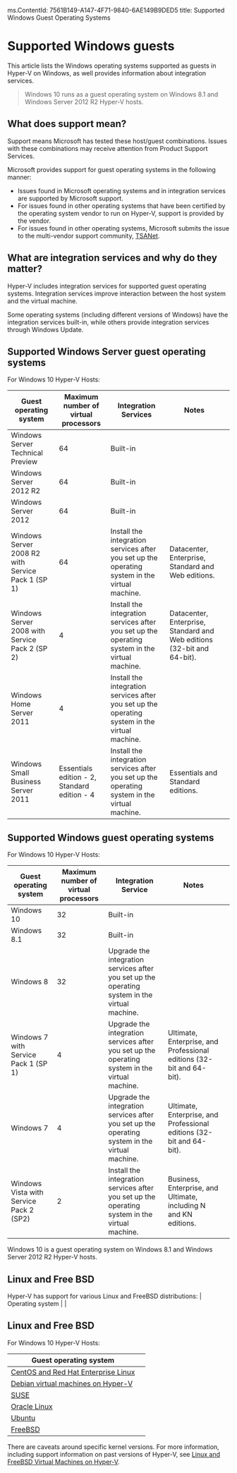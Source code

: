 ms.ContentId: 7561B149-A147-4F71-9840-6AE149B9DED5
title: Supported Windows Guest Operating Systems


# Supported Windows guests 
This article lists the Windows operating systems supported as guests in Hyper-V on Windows, as well provides information about integration services. 

> Windows 10 runs as a guest operating system on Windows 8.1 and Windows Server 2012 R2 Hyper-V hosts.

## What does support mean? 
Support means Microsoft has tested these host/guest combinations.  Issues with these combinations may receive attention from Product Support Services.
 
Microsoft provides support for guest operating systems in the following manner:
* Issues found in Microsoft operating systems and in integration services are supported by Microsoft support.
* For issues found in other operating systems that have been certified by the operating system vendor to run on Hyper-V, support is provided by the vendor.
* For issues found in other operating systems, Microsoft submits the issue to the multi-vendor support community, [TSANet](http://www.tsanet.org/).

## What are integration services and why do they matter?
Hyper-V includes integration services for supported guest operating systems.  Integration services improve interaction between the host system and the virtual machine.  

Some operating systems (including different versions of Windows) have the integration services built-in, while others provide integration services through Windows Update.

## Supported Windows Server guest operating systems

For Windows 10 Hyper-V Hosts:

 |  Guest operating system  			|  Maximum number of virtual processors  	|  Integration Services  	|  Notes  	| 	 	| 
 | -----				 				| ----- 									| ----- 					| ----- 	| ----- |
 |  Windows Server Technical Preview 	| 64 										| Built-in |    			| 	 		| 		|
 |  Windows Server 2012 R2 				| 64 										| Built-in |       			| 	        | 		|
 |  Windows Server 2012 				| 64 										| Built-in |     			| 	 		|		| 
 |  Windows Server 2008 R2 with Service Pack 1 (SP 1) 	| 64 							| Install the integration services after you set up the operating system in the virtual machine. 																		| Datacenter, Enterprise, Standard and Web editions.  																											  | 	  | 
 |  Windows Server 2008 with Service Pack 2 (SP 2) 		| 4 						| Install the integration services after you set up the operating system in the virtual machine. 																				| Datacenter, Enterprise, Standard and Web editions (32-bit and 64-bit).  																						  | 	   | 
 |  Windows Home Server 2011 			| 4 										| Install the integration services after you set up the operating system in the virtual machine. 																						   	 |   	 | 
 |  Windows Small Business Server 2011  |  Essentials edition - 2, Standard edition - 4  |  Install the integration services after you set up the operating system in the virtual machine.  																	  |  Essentials and Standard editions.  																												| 		 | 
 
 
## Supported Windows guest operating systems

For Windows 10 Hyper-V Hosts:

 |  Guest operating system |  Maximum number of virtual processors |  Integration Service  |  Notes  | 	|
 | ----- | ----- | ----- | ----- | ----- |
 | Windows 10 | 32 | Built-in |  | 	|
 | Windows 8.1 | 32 | Built-in |  | 	|
 | Windows 8 | 32 | Upgrade the integration services after you set up the operating system in the virtual machine. | 	 | 	|
 | Windows 7 with Service Pack 1 (SP 1) | 4 | Upgrade the integration services after you set up the operating system in the virtual machine. | Ultimate, Enterprise, and Professional editions (32-bit and 64-bit). | 	|
 | Windows 7 | 4 | Upgrade the integration services after you set up the operating system in the virtual machine. | Ultimate, Enterprise, and Professional editions (32-bit and 64-bit). | 	|
 | Windows Vista with Service Pack 2 (SP2) | 2 | Install the integration services after you set up the operating system in the virtual machine. | Business, Enterprise, and Ultimate, including N and KN editions. |  	|
 
 
 Windows 10 is a guest operating system on Windows 8.1 and Windows Server 2012 R2 Hyper-V hosts.

## Linux and Free BSD

Hyper-V has support for various Linux and FreeBSD distributions:
| Operating system | |

## Linux and Free BSD

For Windows 10 Hyper-V Hosts:

| Guest operating system |  |
| -----|------|
| [CentOS and Red Hat Enterprise Linux ](https://technet.microsoft.com/library/dn531026.aspx) | |
| [Debian virtual machines on Hyper-V](https://technet.microsoft.com/library/dn614985.aspx) | |
| [SUSE](https://technet.microsoft.com/en-us/library/dn531027.aspx) | |
| [Oracle Linux](https://technet.microsoft.com/en-us/library/dn609828.aspx)  | |
| [Ubuntu](https://technet.microsoft.com/en-us/library/dn531029.aspx) | |
| [FreeBSD](https://technet.microsoft.com/library/dn848318.aspx) | |

There are caveats around specific kernel versions. For more information, including support information on past versions of Hyper-V, see [Linux and FreeBSD Virtual Machines on Hyper-V](https://technet.microsoft.com/library/dn531030.aspx).
